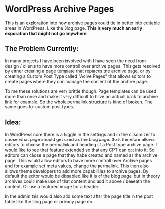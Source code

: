 # WordPress Archive Pages
This is an exploration into how archive pages could tie in better into editable areas in WordPress. Like the Blog page. **This is very much an early exporation that might not go anywhere**

## The Problem Currently:
In many projects I have been involved with I have seen the need from design / clients to have more controll over archive pages. This gets resolved by either creating a page template that replaces the archive page, or by creating a Custom Post Type called "Acive Pages" that allows editors to create pages where they can manage the content of the archive page. 

To me these solutions are very brittle though. Page templates can be used more than once and make it very difficult to have an actuall back to archive link for example. So the whole permalink structure is kind of broken. The same goes for custom post tyoes. 

## Idea:
In WordPress core there is a toggle in the settings and in the cusomizer to chose what page should get used as the blog page. So it therefore allows editors to choose the permalink and heading of a Post type archive page. I would like to see that feature extended so that any CPT can opt into it. So editors can chose a page that they habe created and named as the archive page. 
This would allow editors to have more controll over Archive pages and for example set meta values, change the permalink. This then also allows theme developers to add more capabilities to archive pages. By default the editor would be dissabled like it is of the blog page, but in theory archives could make use of that content and add it above / beneath the content. Or use a featured image for a header. 

In the admin this would also add some text after the page title in the post table like the blog page or privacy page do.
